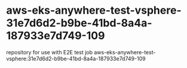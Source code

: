 # aws-eks-anywhere-test-vsphere-31e7d6d2-b9be-41bd-8a4a-187933e7d749-109
repository for use with E2E test job aws-eks-anywhere-test-vsphere:31e7d6d2-b9be-41bd-8a4a-187933e7d749-109
